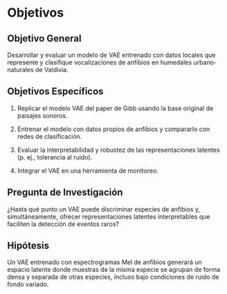 # Objetivos

## Objetivo General

Desarrollar y evaluar un modelo de VAE entrenado con datos locales que represente y clasifique vocalizaciones de anfibios en humedales urbano-naturales de Valdivia.

## Objetivos Específicos

1. Replicar el modelo VAE del paper de Gibb usando la base original de paisajes sonoros.

2. Entrenar el modelo con datos propios de anfibios y compararlo con redes de clasificación.

3. Evaluar la interpretabilidad y robustez de las representaciones latentes (p. ej., tolerancia al ruido).

4. Integrar el VAE en una herramienta de monitoreo.

## Pregunta de Investigación

¿Hasta qué punto un VAE puede discriminar especies de anfibios y, simultáneamente, ofrecer representaciones latentes interpretables que faciliten la detección de eventos raros?

## Hipótesis

Un VAE entrenado con espectrogramas Mel de anfibios generará un espacio latente donde muestras de la misma especie se agrupan de forma densa y separada de otras especies, incluso bajo condiciones de ruido de fondo variado.
